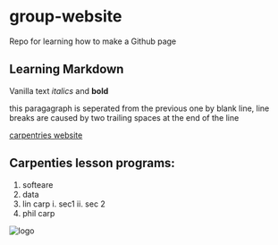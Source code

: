 # group-website
Repo for learning how to make a Github page

## Learning Markdown

Vanilla text  *italics* and **bold**

this paragagraph is seperated from the previous one by blank line, 
line breaks 
are caused by two trailing spaces at the end of the line  


[carpentries website](https://carpentries-incubator.github.io/jekyll-pages-novice/introduction/index.html)


## Carpenties lesson programs:
1. softeare
2. data
3. lin carp
    i. sec1
    ii. sec 2
4. phil carp


![logo]([/Users/umnahm/Downloads/unileedslogo.pn](https://www.paxman-landscapes.com/wp-content/uploads/2015/02/unileedslogo.png)g)

